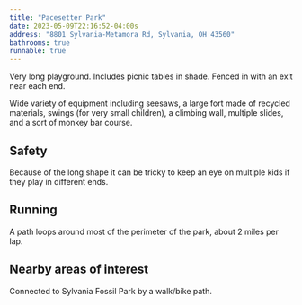 ```yaml
---
title: "Pacesetter Park"
date: 2023-05-09T22:16:52-04:00s
address: "8801 Sylvania-Metamora Rd, Sylvania, OH 43560"
bathrooms: true
runnable: true
---
```


Very long playground. Includes picnic tables in shade. Fenced in with an exit near each end.

Wide variety of equipment including seesaws, a large fort made of recycled materials, swings (for very small children), a climbing wall, multiple slides, and a sort of monkey bar course.

## Safety
Because of the long shape it can be tricky to keep an eye on multiple kids if they play in different ends.

## Running 
A path loops around most of the perimeter of the park, about 2 miles per lap.

## Nearby areas of interest
Connected to Sylvania Fossil Park by a walk/bike path.